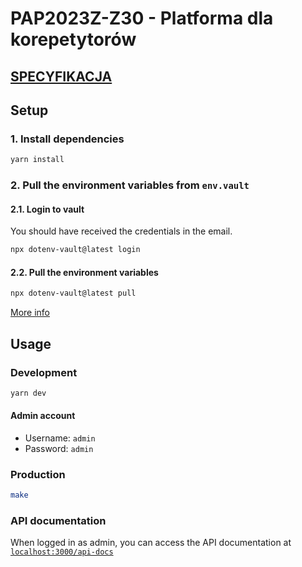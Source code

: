 # PAP2023Z-Z30 - Platforma dla korepetytorów

## [SPECYFIKACJA](docs/SPECYFIKACJA.md)

## Setup

### 1. Install dependencies

```bash
yarn install
```

### 2. Pull the environment variables from `env.vault`

#### 2.1. Login to vault

You should have received the credentials in the email.

```bash
npx dotenv-vault@latest login
```

#### 2.2. Pull the environment variables

```bash
npx dotenv-vault@latest pull
```

[More info](https://www.dotenv.org/docs/quickstart)

## Usage

### Development

```bash
yarn dev
```

#### Admin account

- Username: `admin`
- Password: `admin`

### Production

```bash
make
```

### API documentation

When logged in as admin, you can access the API documentation
at [`localhost:3000/api-docs`](http://localhost:3000/api-docs)
